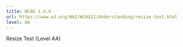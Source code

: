 ```yaml
---
title: WCAG 1.4.4
url: https://www.w3.org/WAI/WCAG21/Understanding/resize-text.html
level: AA
---
```

Resize Text (Level AA)
